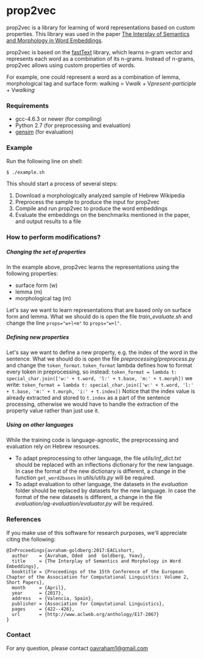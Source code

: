 # prop2vec

prop2vec is a library for learning of word representations based on custom properties. 
This library was used in the paper [The Interplay of Semantics and Morphology in Word Embeddings](https://www.aclweb.org/anthology/E/E17/E17-2067.pdf).

 prop2vec is based on the [fastText](https://github.com/facebookresearch/fastText) library, which learns n-gram vector and represents each word as a combination of its n-grams.
Instead of n-grams, prop2vec allows using custom properties of words.

For example, one could represent a word as a combination of lemma, morphological tag and surface form:
walking = V*walk* + V*present-participle* + V*walking*

### Requirements
- gcc-4.6.3 or newer (for compiling)
- Python 2.7 (for preprocessing and evaluation)
- [gensim](https://radimrehurek.com/gensim/install.html) (for evaluation)


### Example
Run the following line on shell:
```sh
$ ./example.sh
```
This should start a process of several steps:
1. Download a morphologically analyzed sample of Hebrew Wikipedia
2. Preprocess the sample to produce the input for prop2vec
3. Compile and run prop2vec to produce the word embeddings
4. Evaluate the embeddings on the benchmarks mentioned in the paper, and output results to a file

### How to perform modifications?
##### Changing the set of properties
In the example above, prop2vec learns the representations using the following properties: 
* surface form (w)
* lemma (m)
* morphological tag (m)

Let's say we want to learn representations that are based only on surface form and lemma.
What we should do is open the file *train_evaluate.sh* and change the line `props="w+l+m"` to `props="w+l"`.

##### Defining new properties
Let's say we want to define a new property, e.g. the index of the word in the sentence.
What we should do is open the file *preprocessing/preprocess.py* and change the `token_format`.
`token_format` lambda defines how to format every token in preprocessing, so instead:
`token_format = lambda t: special_char.join(['w:' + t.word, 'l:' + t.base, 'm:' + t.morph])`
we write:
`token_format = lambda t: special_char.join(['w:' + t.word, 'l:' + t.base, 'm:' + t.morph, 'i:' + t.index])`
Notice that the index value is already extracted and stored to `t.index` as a part of the sentence processing, otherwise we would have to handle the extraction of the property value rather than just use it.

##### Using on other languages
While the training code is language-agnostic, the preprocessing and evaluation rely on Hebrew resources. 
* To adapt preprocessing to other language, the file *utils/inf_dict.txt* should be replaced with an inflections dictionary for the new language.
In case the format of the new dictionary is different, a change in the function `get_word2bases` in *utils/utils.py* will be required.
* To adapt evaluation to other language, the datasets in the *evaluation* folder should be replaced by datasets for the new language.
In case the format of the new datasets is different, a change in the file *evaluation/ag-evaluation/evaluator.py* will be required.


### References
If you make use of this software for research purposes, we'll appreciate citing the following:

    @InProceedings{avraham-goldberg:2017:EACLshort,
      author    = {Avraham, Oded  and  Goldberg, Yoav},
      title     = {The Interplay of Semantics and Morphology in Word Embeddings},
      booktitle = {Proceedings of the 15th Conference of the European Chapter of the Association for Computational Linguistics: Volume 2, Short Papers},
      month     = {April},
      year      = {2017},
      address   = {Valencia, Spain},
      publisher = {Association for Computational Linguistics},
      pages     = {422--426},
      url       = {http://www.aclweb.org/anthology/E17-2067}
    }

### Contact
For any question, please contact oavraham1@gmail.com